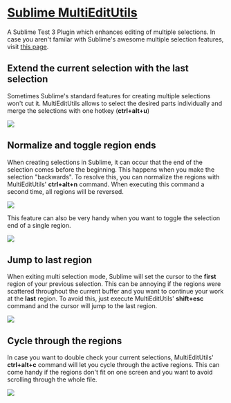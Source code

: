 [Sublime MultiEditUtils](http://philippotto.github.io/Sublime-MultiEditUtils/)
==============

A Sublime Test 3 Plugin which enhances editing of multiple selections. In case you aren't familar with Sublime's awesome multiple selection features, visit [this page](https://www.sublimetext.com/docs/2/multiple_selection_with_the_keyboard.html).


## Extend the current selection with the last selection

Sometimes Sublime's standard features for creating multiple selections won't cut it. MultiEditUtils allows to select the desired parts individually and merge the selections with one hotkey (**ctrl+alt+u**)

![](http://philippotto.github.io/Sublime-MultiEditUtils/screens/01%20expand%20with%20last%20region.gif)


## Normalize and toggle region ends

When creating selections in Sublime, it can occur that the end of the selection comes before the beginning. This happens when you make the selection "backwards". To resolve this, you can normalize the regions with MultiEditUtils' **ctrl+alt+n** command. When executing this command a second time, all regions will be reversed.

![](http://philippotto.github.io/Sublime-MultiEditUtils/screens/02a%20normalize%20region%20ends.gif)

This feature can also be very handy when you want to toggle the selection end of a single region.

![](http://philippotto.github.io/Sublime-MultiEditUtils/screens/02b%20toggle%20selection%20end.gif)


## Jump to last region

When exiting multi selection mode, Sublime will set the cursor to the **first** region of your previous selection. This can be annoying if the regions were scattered throughout the current buffer and you want to continue your work at the **last** region. To avoid this, just execute MultiEditUtils' **shift+esc** command and the cursor will jump to the last region.

![](http://philippotto.github.io/Sublime-MultiEditUtils/screens/03%20jump%20to%20last%20region.gif)


## Cycle through the regions

In case you want to double check your current selections, MultiEditUtils' **ctrl+alt+c** command will let you cycle through the active regions. This can come handy if the regions don't fit on one screen and you want to avoid scrolling through the whole file.

![](http://philippotto.github.io/Sublime-MultiEditUtils/screens/04%20cycle%20through%20regions.gif)
